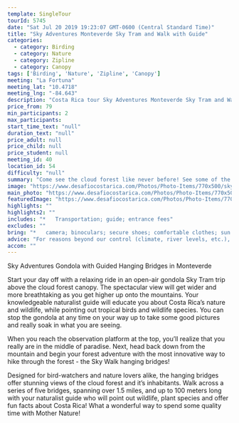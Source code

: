 ```yaml
---
template: SingleTour
tourId: 5745
date: "Sat Jul 20 2019 19:23:07 GMT-0600 (Central Standard Time)"
title: "Sky Adventures Monteverde Sky Tram and Walk with Guide"
categories: 
  - category: Birding
  - category: Nature
  - category: Zipline
  - category: Canopy
tags: ['Birding', 'Nature', 'Zipline', 'Canopy']
meeting: "La Fortuna"
meeting_lat: "10.4718"
meeting_lng: "-84.643"
description: "Costa Rica tour Sky Adventures Monteverde Sky Tram and Walk with Guide, id 5745"
price_from: 79
min_participants: 2
max_participants: 
start_time_text: "null"
duration_text: "null"
price_adult: null
price_child: null
price_student: null
meeting_id: 40
location_id: 54
difficulty: "null"
summary: "Come see the cloud forest like never before! See some of the best views of the Monteverde cloud forest on a kilometer long, open–air gondola ride up the mountains on the Sky Tram part of this tour! Then, get up close and personal with the cloud forest and its many treasures with a 1.5-mile Sky Walk through the famous hanging bridges. The bridges hang high over the cloud forest floor and offer breathtaking views of the Monteverde cloud forest and it’s inhabitants. Don’t miss ..."
image: "https://www.desafiocostarica.com/Photos/Photo-Items/770x500/sky-adventures-gondola-with-guided-hanging-bridges---monteverde-1.jpg"
main_photo: "https://www.desafiocostarica.com/Photos/Photo-Items/770x500/sky-adventures-gondola-with-guided-hanging-bridges---monteverde-1.jpg"
featuredImage: "https://www.desafiocostarica.com/Photos/Photo-Items/770x500/sky-adventures-gondola-with-guided-hanging-bridges---monteverde-1.jpg"
highlights: ""
highlights2: ""
includes: "*   Transportation; guide; entrance fees"
excludes: ""
bring: "*   camera; binoculars; secure shoes; comfortable clothes; sun block"
advice: "For reasons beyond our control (climate, river levels, etc.), we may change to a more-suitable tour with an equal or similar adventure-appeal or offer other tour options so you don't miss out on a fun day in Costa Rica. We reserve the right to cancel a trip due to unfavorable conditions & will only run a tour according to our policies. Full refund is given if (on rare occasion) no tour is run. This adventure involves some inherent risk and physical exertion, so you must be in good physical condition!While the recommended weight limit for our canyoneering (rappelling) tour and most zip line tours is 220 lbs (100 kilos) it’s more about waist size than weight as the ropes (canyoneering) and cables (zip lines) are rated for well over 220 lbs but the maximum waist size for the harnesses used for these tours is 42 inches. So if you are a little over 220 lbs but your waist is less than 42 inches you can still do these tours."
accom: ""
---
```

Sky Adventures Gondola with Guided Hanging Bridges in Monteverde

Start your day off with a relaxing ride in an open-air gondola Sky Tram trip above the cloud forest canopy. The spectacular view will get wider and more breathtaking as you get higher up onto the mountains. Your knowledgeable naturalist guide will educate you about Costa Rica’s nature and wildlife, while pointing out tropical birds and wildlife species. You can stop the gondola at any time on your way up to take some good pictures and really soak in what you are seeing.

When you reach the observation platform at the top, you’ll realize that you really are in the middle of paradise. Next, head back down from the mountain and begin your forest adventure with the most innovative way to hike through the forest - the Sky Walk hanging bridges!

Designed for bird-watchers and nature lovers alike, the hanging bridges offer stunning views of the cloud forest and it’s inhabitants. Walk across a series of five bridges, spanning over 1.5 miles, and up to 100 meters long with your naturalist guide who will point out wildlife, plant species and offer fun facts about Costa Rica! What a wonderful way to spend some quality time with Mother Nature!